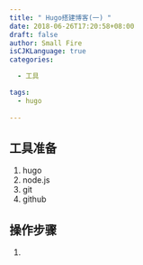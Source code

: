 ```yaml
---
title: " Hugo搭建博客(一) "
date: 2018-06-26T17:20:58+08:00
draft: false
author: Small Fire
isCJKLanguage: true
categories: 

  - 工具

tags: 
  - hugo
 
---
```


## 工具准备

1. hugo
2. node.js
3. git
4. github

## 操作步骤

1. 



